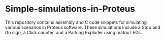 # Simple-simulations-in-Proteus
This repository contains assembly and C code snippets for simulating various scenarios in Proteus software. These simulations include a Stop and Go sign, a Click counter, and a Parking Exploder using matrix LEDs.

